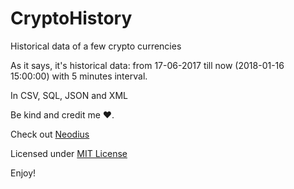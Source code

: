 # CryptoHistory
Historical data of a few crypto currencies

As it says, it's historical data: from 17-06-2017 till now (2018-01-16 15:00:00) with 5 minutes interval.

In CSV, SQL, JSON and XML

Be kind and credit me ❤️.

Check out [Neodius](https://github.com/ITSVision/Neodius)

Licensed under [MIT License](License)

Enjoy!